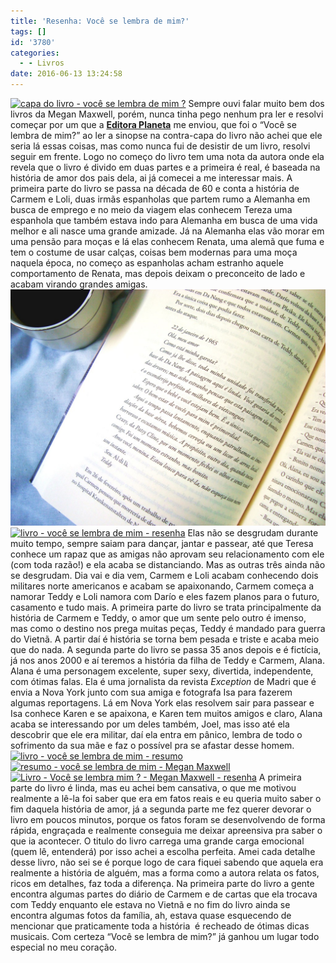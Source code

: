 ```yaml
---
title: 'Resenha: Você se lembra de mim?'
tags: []
id: '3780'
categories:
  - - Livros
date: 2016-06-13 13:24:58
---
```


[![capa do livro - você se lembra de mim ?](/images/2016/06/livro-você-se-lembra-de-mim-1024x768.jpg)](/images/2016/06/livro-você-se-lembra-de-mim.jpg) Sempre ouvi falar muito bem dos livros da Megan Maxwell, porém, nunca tinha pego nenhum pra ler e resolvi começar por um que a **[Editora Planeta](http://www.planetadelivros.com.br/voce-se-lembra-de-mim-livro-215548.html)** me enviou, que foi o “Você se lembra de mim?” ao ler a sinopse na contra-capa do livro não achei que ele seria lá essas coisas, mas como nunca fui de desistir de um livro, resolvi seguir em frente. Logo no começo do livro tem uma nota da autora onde ela revela que o livro é divido em duas partes e a primeira é real, é baseada na história de amor dos pais dela, ai já comecei a me interessar mais. A primeira parte do livro se passa na década de 60 e conta a história de Carmem e Loli, duas irmãs espanholas que partem rumo a Alemanha em busca de emprego e no meio da viagem elas conhecem Tereza uma espanhola que também estava indo para Alemanha em busca de uma vida melhor e ali nasce uma grande amizade. Já na Alemanha elas vão morar em uma pensão para moças e lá elas conhecem Renata, uma alemã que fuma e tem o costume de usar calças, coisas bem modernas para uma moça naquela época, no começo as espanholas acham estranho aquele comportamento de Renata, mas depois deixam o preconceito de lado e acabam virando grandes amigas. [![resenha do livro - você se lembra de mim?](/images/2016/06/páginas-do-livro-você-se-lembra-de-mim-1024x768.jpg)](/images/2016/06/páginas-do-livro-você-se-lembra-de-mim.jpg) [![livro - você se lembra de mim - resenha ](/images/2016/06/resumo-do-livro-você-se-lembra-de-mim-1024x768.jpg)](/images/2016/06/resumo-do-livro-você-se-lembra-de-mim.jpg) Elas não se desgrudam durante muito tempo, sempre saiam para dançar, jantar e passear, até que Teresa conhece um rapaz que as amigas não aprovam seu relacionamento com ele (com toda razão!) e ela acaba se distanciando. Mas as outras três ainda não se desgrudam. Dia vai e dia vem, Carmem e Loli acabam conhecendo dois militares norte americanos e acabam se apaixonando, Carmem começa a namorar Teddy e Loli namora com Darío e eles fazem planos para o futuro, casamento e tudo mais. A primeira parte do livro se trata principalmente da história de Carmem e Teddy, o amor que um sente pelo outro é imenso, mas como o destino nos prega muitas peças, Teddy é mandado para guerra do Vietnã. A partir daí é história se torna bem pesada e triste e acaba meio que do nada. A segunda parte do livro se passa 35 anos depois e é fictícia, já nos anos 2000 e aí teremos a história da filha de Teddy e Carmem, Alana. Alana é uma personagem excelente, super sexy, divertida, independente, com ótimas falas. Ela é uma jornalista da revista _Exception_ de Madri que é envia a Nova York junto com sua amiga e fotografa Isa para fazerem algumas reportagens. Lá em Nova York elas resolvem sair para passear e Isa conhece Karen e se apaixona, e Karen tem muitos amigos e claro, Alana acaba se interessando por um deles também, Joel, mas isso até ela descobrir que ele era militar, daí ela entra em pânico, lembra de todo o sofrimento da sua mãe e faz o possível pra se afastar desse homem. [![livro - você se lembra de mim - resumo](/images/2016/06/lombada-do-livro-você-se-lembra-de-mim-1024x768.jpg)](/images/2016/06/lombada-do-livro-você-se-lembra-de-mim.jpg) [![resumo - você se lembra de mim - Megan Maxwell](/images/2016/06/resenha-você-se-lembra-de-mim-livro-1024x768.jpg)](/images/2016/06/resenha-você-se-lembra-de-mim-livro.jpg) [![Livro - Você se lembra mim ? - Megan Maxwell - resenha](/images/2016/06/capa-você-se-lembra-de-mim-megan-maxwell-1024x768.jpg)](/images/2016/06/capa-você-se-lembra-de-mim-megan-maxwell.jpg) A primeira parte do livro é linda, mas eu achei bem cansativa, o que me motivou realmente a lê-la foi saber que era em fatos reais e eu queria muito saber o fim daquela história de amor, já a segunda parte me fez querer devorar o livro em poucos minutos, porque os fatos foram se desenvolvendo de forma rápida, engraçada e realmente conseguia me deixar apreensiva pra saber o que ia acontecer. O titulo do livro carrega uma grande carga emocional (quem lê, entenderá) por isso achei a escolha perfeita. Amei cada detalhe desse livro, não sei se é porque logo de cara fiquei sabendo que aquela era realmente a história de alguém, mas a forma como a autora relata os fatos, ricos em detalhes, faz toda a diferença. Na primeira parte do livro a gente encontra algumas partes do diário de Carmem e de cartas que ela trocava com Teddy enquanto ele estava no Vietnã e no fim do livro ainda se encontra algumas fotos da família, ah, estava quase esquecendo de mencionar que praticamente toda a história  é recheado de ótimas dicas musicais. Com certeza “Você se lembra de mim?” já ganhou um lugar todo especial no meu coração.
